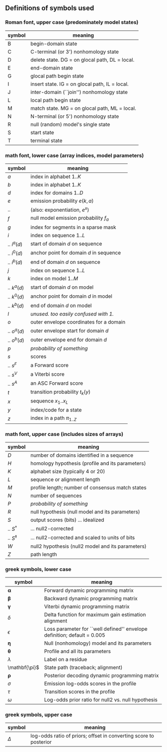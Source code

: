 
## Definitions of symbols used

### Roman font, upper case (predominately model states)

| symbol | meaning |
|--------|---------|
| B      |  begin-domain state |
| C      |  C-terminal (or 3') nonhomology state |
| D      |  delete state. DG = on glocal path, DL = local.  |
| E      |  end-domain state |
| G      |  glocal path begin state  |
| I      |  insert state. IG = on glocal path, IL = local.  |
| J      |  inter-domain (``join'') nonhomology state |
| L      |  local path begin state |
| M      |  match state. MG = on glocal path, ML = local. |
| N      |  N-terminal (or 5') nonhomology state |
| R      |  null (random) model's single state |
| S      | start state |
| T      | terminal state |


### math font, lower case (array indices, model parameters)

| symbol      | meaning |
|-------------|---------|
| $a$         | index in alphabet $1..K$ |
| $b$         | index in alphabet $1..K$ |
| $d$         | index for domains $1..D$ |
| $e$         | emission probability $e(k,a)$ |
|  ..         | (also: exponentiation, $e^x$)  |
| $f$         | null model emission probability $f_a$ |
| $g$         | index for segments in a sparse mask |
| $i$         | index on sequence $1..L$ |
| .. $i^a(d)$ | start of domain $d$ on sequence |
| .. $i^0(d)$ | anchor point for domain $d$ in sequence |
| .. $i^b(d)$ | end of domain $d$ on sequence |
| $j$         | index on sequence $1..L$  |
| $k$         | index on model $1..M$ |
| .. $k^a(d)$ | start of domain $d$ on model |
| .. $k^0(d)$ | anchor point for domain $d$ in model |
| .. $k^b(d)$ | end of domain $d$ on model |
| $l$         | _unused. too easily confused with 1._ |
| $o$         | outer envelope coordinates for a domain |
| .. $o^a(d)$ | outer envelope start for domain $d$ |
| .. $o^b(d)$ | outer envelope end for domain $d$ |
| $p$         | _probability of something_ |
| $s$         | scores |
| .. $s^F$    | a Forward score |
| .. $s^V$    | a Viterbi score |
| .. $s^A$    | an ASC Forward score |
| $t$         | transition probability $t_k(y)$ |
| $x$         | sequence   $x_1..x_L$ |
| $y$         | index/code for a state |
| $z$         | index in a path $\pi_{1..Z}$ |


### math font, upper case (includes sizes of arrays)

| symbol          | meaning |
|-----------------|---------|
| $D$             | number of domains identified in a sequence |
| $H$             | homology hypothesis (profile and its parameters) |
| $K$             | alphabet size  (typically 4 or 20) |
| $L$             | sequence or alignment length |
| $M$             | profile length; number of consensus match states  |
| $N$             | number of sequences |
| $P$             | _probability of something_ |
| $R$             | null hypothesis (null model and its parameters) |
| $S$             | output scores (bits) ... idealized |
| .. $S^{\dagger}$  | ... null2-corrected |
| .. $S^{\ddagger}$ | ... null2-corrected and scaled to units of bits |
| $W$             | null2 hypothesis (null2 model and its parameters) |
| $Z$             | path length |


### greek symbols, lower case

| symbol             | meaning |
|--------------------|---------|
| $\mathbf{\alpha}$  | Forward dynamic programming matrix |
| $\mathbf{\beta}$   | Backward dynamic programming matrix |
| $\mathbf{\gamma}$  | Viterbi dynamic programming matrix |
| $\delta$           | Delta function for maximum gain estimation alignment |
| $\epsilon$         | Loss parameter for ``well defined'' envelope definition; default = 0.005 |
| $\mathbf{\eta}$    | Null (nonhomology) model and its parameters |
| $\mathbf{\theta}$  | Profile and all its parameters |
| $\lambda$          | Label on a residue |
| \mathbf{\pi}$      | State path (traceback; alignment) |
| $\mathbf{\rho}$    | Posterior decoding dynamic programming matrix |
| $\sigma$           | Emission log-odds scores in the profile |
| $\tau$             | Transition scores in the profile |
| $\omega$           | Log-odds prior ratio for null2 vs. null hypothesis |


### greek symbols, upper case

| symbol             | meaning |
|--------------------|---------|
| $\Delta$           |log-odds ratio of priors; offset in converting score to posterior|
